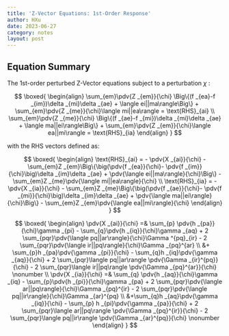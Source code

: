 ```yaml
---
title: 'Z-Vector Equations: 1st-Order Response'
author: HXu
date: 2023-06-27
category: notes
layout: post
---
```


## Equation Summary

The 1st-order perturbed Z-Vector equations subject to a perturbation $\chi$ :

$$
\boxed{
\begin{align}
  \sum_{em}\pdv{Z _{em}}{\chi} \Big\{(f _{ea}-f _{im})\delta _{mi}\delta _{ae} + \langle ei||ma\rangle\Big\} + \sum_{em}\pdv{Z _{me}}{\chi}\langle mi||ea\rangle = \text{RHS}_{ai} \\
  \sum_{em}\pdv{Z _{me}}{\chi} \Big\{(f _{ae}-f _{mi})\delta _{mi}\delta _{ae} + \langle ma||ei\rangle\Big\} + \sum_{em}\pdv{Z _{em}}{\chi}\langle ea||mi\rangle = \text{RHS}_{ia}
\end{align}
}
$$

with the RHS vectors defined as:

$$
\boxed{
\begin{align}
  \text{RHS}_{ai} = - \pdv{X _{ai}}{\chi} - \sum_{em}Z _{em}\Big\{\big(\pdv{f _{ea}}{\chi}- \pdv{f _{im}}{\chi}\big)\delta _{im}\delta _{ae} + \pdv{\langle ei||ma\rangle}{\chi}\Big\} - \sum_{em}Z _{me}\pdv{\langle mi||ea\rangle}{\chi} \\
  \text{RHS}_{ia} = - \pdv{X _{ia}}{\chi} - \sum_{em}Z _{me}\Big\{\big(\pdv{f _{ae}}{\chi}- \pdv{f _{mi}}{\chi}\big)\delta _{im}\delta _{ae} + \pdv{\langle ma||ei\rangle}{\chi}\Big\} - \sum_{em}Z _{em}\pdv{\langle ea||mi\rangle}{\chi}
\end{align}
}
$$

$$
\boxed{
\begin{align}
  \pdv{X _{ai}}{\chi} =& \sum_{p} \pdv{h _{pa}}{\chi}\gamma _{pi} - \sum_{q}\pdv{h _{iq}}{\chi}\gamma _{aq} + 2 \sum_{pqr}\pdv{\langle pq||ar\rangle}{\chi}\Gamma ^{pq}_{ir} - 2 \sum_{pqr}\pdv{\langle ir||pq\rangle}{\chi}\Gamma _{pq}^{ar} \\
  &+ \sum_{p}h _{pa}\pdv{\gamma _{pi}}{\chi} - \sum_{q}h _{iq}\pdv{\gamma _{aq}}{\chi} + 2 \sum_{pqr}\langle pq||ar\rangle \pdv{\Gamma _{ir}^{pq}}{\chi} - 2 \sum_{pqr}\langle ir||pq\rangle \pdv{\Gamma _{pq}^{ar}}{\chi} \nonumber \\
  \pdv{X _{ia}}{\chi} =& \sum_{q} \pdv{h _{aq}}{\chi}\gamma _{iq} - \sum_{p}\pdv{h _{pi}}{\chi}\gamma _{pa} + 2 \sum_{pqr}\pdv{\langle ar||pq\rangle}{\chi}\Gamma _{pq}^{ir} - 2 \sum_{pqr}\pdv{\langle pq||ir\rangle}{\chi}\Gamma _{ar}^{pq} \\
  &+\sum_{q}h _{aq}\pdv{\gamma _{iq}}{\chi} - \sum_{p} h _{pi}\pdv{\gamma _{pa}}{\chi} + 2 \sum_{pqr}\langle ar||pq\rangle \pdv{\Gamma _{pq}^{ir}}{\chi} - 2 \sum_{pqr}\langle pq||ir\rangle \pdv{\Gamma _{ar}^{pq}}{\chi} \nonumber
\end{align}
}
$$